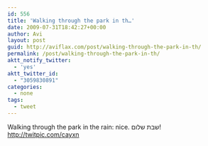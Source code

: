 ```yaml
---
id: 556
title: 'Walking through the park in th…'
date: 2009-07-31T18:42:27+00:00
author: Avi
layout: post
guid: http://aviflax.com/post/walking-through-the-park-in-th/
permalink: /post/walking-through-the-park-in-th/
aktt_notify_twitter:
  - 'yes'
aktt_twitter_id:
  - "3059830891"
categories:
  - none
tags:
  - tweet
---
```

Walking through the park in the rain: nice. שבת שלום! <a href="http://twitpic.com/cayxn" rel="nofollow">http://twitpic.com/cayxn</a>